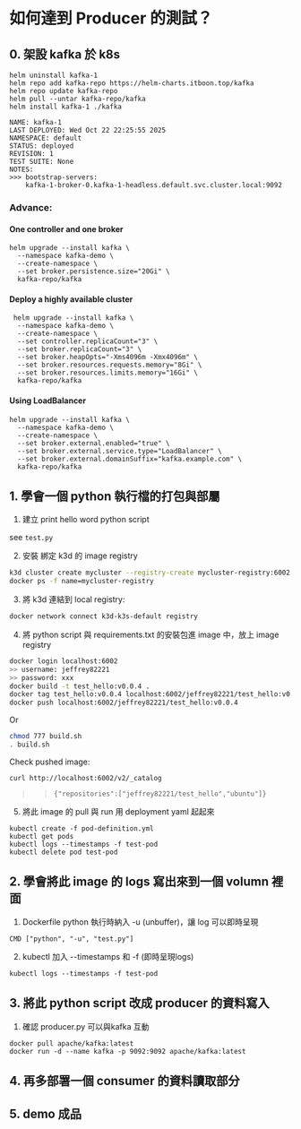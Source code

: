 # 如何達到 Producer 的測試？

## 0. 架設 kafka 於 k8s 

```
helm uninstall kafka-1
helm repo add kafka-repo https://helm-charts.itboon.top/kafka
helm repo update kafka-repo
helm pull --untar kafka-repo/kafka
helm install kafka-1 ./kafka
```

>>

```
NAME: kafka-1
LAST DEPLOYED: Wed Oct 22 22:25:55 2025
NAMESPACE: default
STATUS: deployed
REVISION: 1
TEST SUITE: None
NOTES:
>>> bootstrap-servers:
    kafka-1-broker-0.kafka-1-headless.default.svc.cluster.local:9092
```

### Advance: 

#### One controller and one broker

```
helm upgrade --install kafka \
  --namespace kafka-demo \
  --create-namespace \
  --set broker.persistence.size="20Gi" \
  kafka-repo/kafka
```

#### Deploy a highly available cluster

```
 helm upgrade --install kafka \
  --namespace kafka-demo \
  --create-namespace \
  --set controller.replicaCount="3" \
  --set broker.replicaCount="3" \
  --set broker.heapOpts="-Xms4096m -Xmx4096m" \
  --set broker.resources.requests.memory="8Gi" \
  --set broker.resources.limits.memory="16Gi" \
  kafka-repo/kafka
```

#### Using LoadBalancer


```
helm upgrade --install kafka \
  --namespace kafka-demo \
  --create-namespace \
  --set broker.external.enabled="true" \
  --set broker.external.service.type="LoadBalancer" \
  --set broker.external.domainSuffix="kafka.example.com" \
  kafka-repo/kafka
```


## 1. 學會一個 python 執行檔的打包與部屬 

1. 建立 print hello word  python script 

see `test.py`

2. 安裝 綁定 k3d 的 image registry 

```bash
k3d cluster create mycluster --registry-create mycluster-registry:6002
docker ps -f name=mycluster-registry
```

3. 將 k3d 連結到 local registry: 

```bash
docker network connect k3d-k3s-default registry
```

4. 將 python script 與 requirements.txt 的安裝包進 image 中，放上 image registry 

```bash
docker login localhost:6002
>> username: jeffrey82221
>> password: xxx 
docker build -t test_hello:v0.0.4 .
docker tag test_hello:v0.0.4 localhost:6002/jeffrey82221/test_hello:v0.0.4
docker push localhost:6002/jeffrey82221/test_hello:v0.0.4
```

Or 

```bash
chmod 777 build.sh
. build.sh
```

Check pushed image:

```
curl http://localhost:6002/v2/_catalog
```
>> `{"repositories":["jeffrey82221/test_hello","ubuntu"]}`


5. 將此 image 的 pull 與 run 用 deployment yaml 起起來

```
kubectl create -f pod-definition.yml
kubectl get pods
kubectl logs --timestamps -f test-pod
kubectl delete pod test-pod
```

## 2. 學會將此 image 的 logs 寫出來到一個 volumn 裡面

1. Dockerfile python 執行時納入 -u (unbuffer)，讓 log 可以即時呈現

```
CMD ["python", "-u", "test.py"]
```

2. kubectl 加入 --timestamps 和 -f (即時呈現logs)

```
kubectl logs --timestamps -f test-pod
```

## 3. 將此 python script 改成 producer 的資料寫入


1. 確認 producer.py 可以與kafka 互動

```
docker pull apache/kafka:latest
docker run -d --name kafka -p 9092:9092 apache/kafka:latest
```



## 4. 再多部署一個 consumer 的資料讀取部分

## 5. demo 成品
